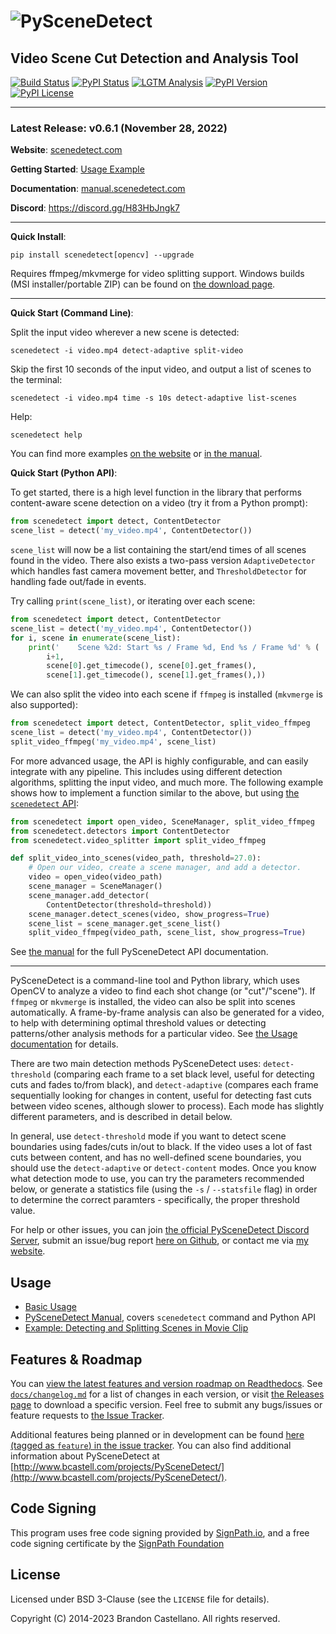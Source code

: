 
![PySceneDetect](https://raw.githubusercontent.com/Breakthrough/PySceneDetect/master/docs/img/pyscenedetect_logo_small.png)
==========================================================
Video Scene Cut Detection and Analysis Tool
----------------------------------------------------------

[![Build Status](https://img.shields.io/travis/com/Breakthrough/PySceneDetect/master)](https://travis-ci.com/github/Breakthrough/PySceneDetect) [![PyPI Status](https://img.shields.io/pypi/status/scenedetect.svg)](https://pypi.python.org/pypi/scenedetect/) [![LGTM Analysis](https://img.shields.io/lgtm/grade/python/github/Breakthrough/PySceneDetect.svg)](https://lgtm.com/projects/g/Breakthrough/PySceneDetect) [![PyPI Version](https://img.shields.io/pypi/v/scenedetect?color=blue)](https://pypi.python.org/pypi/scenedetect/)  [![PyPI License](https://img.shields.io/pypi/l/scenedetect.svg)](http://pyscenedetect.readthedocs.org/en/latest/copyright/)

----------------------------------------------------------

### Latest Release: v0.6.1 (November 28, 2022)

**Website**:  [scenedetect.com](http://www.scenedetect.com)

**Getting Started**: [Usage Example](https://scenedetect.com/en/latest/examples/usage-example/)

**Documentation**:  [manual.scenedetect.com](http://manual.scenedetect.com)

**Discord**: https://discord.gg/H83HbJngk7

----------------------------------------------------------

**Quick Install**:

    pip install scenedetect[opencv] --upgrade

Requires ffmpeg/mkvmerge for video splitting support. Windows builds (MSI installer/portable ZIP) can be found on [the download page](http://scenedetect.com/en/latest/download/).

----------------------------------------------------------

**Quick Start (Command Line)**:

Split the input video wherever a new scene is detected:

    scenedetect -i video.mp4 detect-adaptive split-video

Skip the first 10 seconds of the input video, and output a list of scenes to the terminal:

    scenedetect -i video.mp4 time -s 10s detect-adaptive list-scenes

Help:

    scenedetect help

You can find more examples [on the website](https://scenedetect.com/en/latest/examples/usage-example/) or [in the manual](https://scenedetect.com/projects/Manual/en/latest/cli/global_options.html).

**Quick Start (Python API)**:

To get started, there is a high level function in the library that performs content-aware scene detection on a video (try it from a Python prompt):

```python
from scenedetect import detect, ContentDetector
scene_list = detect('my_video.mp4', ContentDetector())
```

`scene_list` will now be a list containing the start/end times of all scenes found in the video.  There also exists a two-pass version `AdaptiveDetector` which handles fast camera movement better, and `ThresholdDetector` for handling fade out/fade in events.

Try calling `print(scene_list)`, or iterating over each scene:

```python
from scenedetect import detect, ContentDetector
scene_list = detect('my_video.mp4', ContentDetector())
for i, scene in enumerate(scene_list):
    print('    Scene %2d: Start %s / Frame %d, End %s / Frame %d' % (
        i+1,
        scene[0].get_timecode(), scene[0].get_frames(),
        scene[1].get_timecode(), scene[1].get_frames(),))
```

We can also split the video into each scene if `ffmpeg` is installed (`mkvmerge` is also supported):

```python
from scenedetect import detect, ContentDetector, split_video_ffmpeg
scene_list = detect('my_video.mp4', ContentDetector())
split_video_ffmpeg('my_video.mp4', scene_list)
```

For more advanced usage, the API is highly configurable, and can easily integrate with any pipeline. This includes using different detection algorithms, splitting the input video, and much more. The following example shows how to implement a function similar to the above, but using [the `scenedetect` API](https://scenedetect.com/projects/Manual/en/latest/api.html):

```python
from scenedetect import open_video, SceneManager, split_video_ffmpeg
from scenedetect.detectors import ContentDetector
from scenedetect.video_splitter import split_video_ffmpeg

def split_video_into_scenes(video_path, threshold=27.0):
    # Open our video, create a scene manager, and add a detector.
    video = open_video(video_path)
    scene_manager = SceneManager()
    scene_manager.add_detector(
        ContentDetector(threshold=threshold))
    scene_manager.detect_scenes(video, show_progress=True)
    scene_list = scene_manager.get_scene_list()
    split_video_ffmpeg(video_path, scene_list, show_progress=True)
```

See [the manual](https://scenedetect.com/projects/Manual/en/latest/api.html) for the
full PySceneDetect API documentation.

----------------------------------------------------------

PySceneDetect is a command-line tool and Python library, which uses OpenCV to analyze a video to find each shot change (or "cut"/"scene").  If `ffmpeg` or `mkvmerge` is installed, the video can also be split into scenes automatically.  A frame-by-frame analysis can also be generated for a video, to help with determining optimal threshold values or detecting patterns/other analysis methods for a particular video.  See [the Usage documentation](https://scenedetect.com/en/latest/examples/usage/) for details.

There are two main detection methods PySceneDetect uses: `detect-threshold` (comparing each frame to a set black level, useful for detecting cuts and fades to/from black), and `detect-adaptive` (compares each frame sequentially looking for changes in content, useful for detecting fast cuts between video scenes, although slower to process).  Each mode has slightly different parameters, and is described in detail below.

In general, use `detect-threshold` mode if you want to detect scene boundaries using fades/cuts in/out to black.  If the video uses a lot of fast cuts between content, and has no well-defined scene boundaries, you should use the `detect-adaptive` or `detect-content` modes.  Once you know what detection mode to use, you can try the parameters recommended below, or generate a statistics file (using the `-s` / `--statsfile` flag) in order to determine the correct paramters - specifically, the proper threshold value.

For help or other issues, you can join [the official PySceneDetect Discord Server](https://discord.gg/H83HbJngk7), submit an issue/bug report [here on Github](https://github.com/Breakthrough/PySceneDetect/issues), or contact me via [my website](http://www.bcastell.com/about/).


## Usage

 - [Basic Usage](https://scenedetect.com/en/latest/examples/usage/)
 - [PySceneDetect Manual](https://manual.scenedetect.com/), covers `scenedetect` command and Python API
 - [Example: Detecting and Splitting Scenes in Movie Clip](https://scenedetect.com/en/latest/examples/usage-example/)


## Features & Roadmap

You can [view the latest features and version roadmap on Readthedocs](http://pyscenedetect.readthedocs.org/en/latest/features/).
See [`docs/changelog.md`](https://github.com/Breakthrough/PySceneDetect/blob/master/docs/changelog.md) for a list of changes in each version, or visit [the Releases page](https://github.com/Breakthrough/PySceneDetect/releases) to download a specific version.  Feel free to submit any bugs/issues or feature requests to [the Issue Tracker](https://github.com/Breakthrough/PySceneDetect/issues).

Additional features being planned or in development can be found [here (tagged as `feature`) in the issue tracker](https://github.com/Breakthrough/PySceneDetect/issues?q=is%3Aissue+is%3Aopen+label%3Afeature).  You can also find additional information about PySceneDetect at [http://www.bcastell.com/projects/PySceneDetect/](http://www.bcastell.com/projects/PySceneDetect/).


## Code Signing

This program uses free code signing provided by [SignPath.io](https://signpath.io?utm_source=foundation&utm_medium=github&utm_campaign=PySceneDetect), and a free code signing certificate by the [SignPath Foundation](https://signpath.org?utm_source=foundation&utm_medium=github&utm_campaign=PySceneDetect)


## License

Licensed under BSD 3-Clause (see the `LICENSE` file for details).

Copyright (C) 2014-2023 Brandon Castellano.
All rights reserved.
